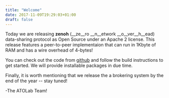 ```yaml
---
title: "Welcome"
date: 2017-11-09T19:29:03+01:00
draft: false
---
```

Today we are releasing __zenoh__ (__ze__ro __n__etwork
__o__ver__h__ead) data-sharing protocol as Open Source under an Apache
2 license. This release features a peer-to-peer implementaion that can
run in 1Kbyte of RAM and has a wire overhead of 4-bytes!

You can check out the code from [github](https://github.com/atolab/zeno-he) and follow the build instructions to get started. We will provide installable packages in due time.


Finally, it is worth mentioning that we  release the a brokering system by the end of the year -- stay tuned!

-The ATOLab Team!

